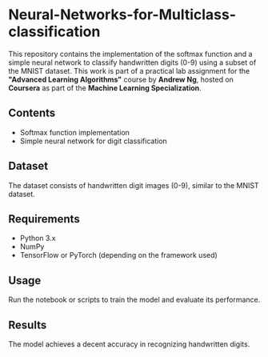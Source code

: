 # Neural-Networks-for-Multiclass-classification

This repository contains the implementation of the softmax function and a simple neural network to classify handwritten digits (0-9) using a subset of the MNIST dataset. This work is part of a practical lab assignment for the **"Advanced Learning Algorithms"** course by **Andrew Ng**, hosted on **Coursera** as part of the **Machine Learning Specialization**.

## Contents
- Softmax function implementation
- Simple neural network for digit classification

## Dataset
The dataset consists of handwritten digit images (0-9), similar to the MNIST dataset.

## Requirements
- Python 3.x
- NumPy
- TensorFlow or PyTorch (depending on the framework used)

## Usage
Run the notebook or scripts to train the model and evaluate its performance.

## Results
The model achieves a decent accuracy in recognizing handwritten digits.
